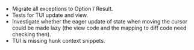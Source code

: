 - Migrate all exceptions to Option / Result.
- Tests for TUI update and view.
- Investigate whether the eager update of state when moving the cursor could be made lazy (the view code and the mapping to diff code need checking then).
- TUI is missing hunk context snippets.
